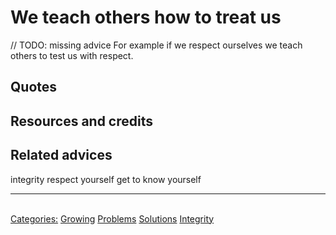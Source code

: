 # We teach others how to treat us

// TODO: missing advice
For example if we respect ourselves we teach others to test us with respect.
## Quotes

## Resources and credits


## Related advices

 integrity
 respect yourself
 get to know yourself<hr/><br/>[Categories:](../Categories/index.md) [Growing](../Categories/Growing.md) [Problems](../Categories/Problems.md) [Solutions](../Categories/Solutions.md) [Integrity](../Categories/Integrity.md)